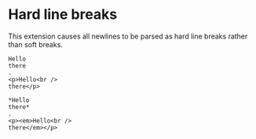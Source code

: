 # Hard line breaks

This extension causes all newlines to be parsed as hard
line breaks rather than soft breaks.

```````````````````````````````` example
Hello
there
.
<p>Hello<br />
there</p>
````````````````````````````````

```````````````````````````````` example
*Hello 
there*
.
<p><em>Hello<br />
there</em></p>
````````````````````````````````
